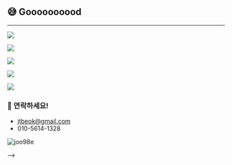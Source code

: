 ## 😅 Goooooooood

---

<p><img src="https://img.shields.io/badge/WEB-FRONT-red" /></p>
<p><img src="https://img.shields.io/badge/React-61DAFB?style=for-the-badge&logo=React&logoColor=black" /></p>

[//]: # ( <p><img src="https://img.shields.io/badge/ReactQuery-FF4154?style=for-the-badge&logo=ReactQuery&logoColor=white" /></p>)
 <p><img src="https://img.shields.io/badge/TypeScript-3178C6?style=for-the-badge&logo=TypeScript&logoColor=FFFFFF" /></p>
 <p><img src="https://img.shields.io/badge/Next.js-white?style=for-the-badge&logo=Next.js&logoColor=000000" /></p>

<p><img src="https://img.shields.io/badge/NestJs-E0234E?style=for-the-badge&logo=NestJs&logoColor=white" /></p>

### 🤙 연락하세요!

- jtbeok@gmail.com
- 010-5614-1328

![joo98e](https://github-readme-stats.vercel.app/api?username=joo98e&show_icons=true)

<!-- - 🔭 I’m currently working on ...
- 🌱 I’m currently learning ...
- 👯 I’m looking to collaborate on ...
- 🤔 I’m looking for help with ...
- 💬 Ask me about ...
- 📫 How to reach me: ...
- 😄 Pronouns: ...
- ⚡ Fun fact: ... -->
-->
